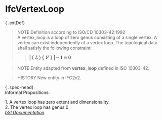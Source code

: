 IfcVertexLoop
=============
{ .extDef}  
> NOTE  Definition according to ISO/CD 10303-42:1992  
> A vertex_loop is a loop of zero genus consisting of a single vertex. A
> vertex can exist independently of a vertex loop. The topological data shall
> satisfy the following constraint:  
>> ![Image](figures/ifcvertexloop-math1.gif)  
  
  
>  
> NOTE  Entity adapted from **vertex_loop** defined in ISO 10303-42.  
  
> HISTORY  New entity in IFC2x2.  
  
{ .spec-head}  
Informal Propositions:  
  
1\. A vertex loop has zero extent and dimensionality.  
2\. The vertex loop has genus 0.  
[ _bSI
Documentation_](https://standards.buildingsmart.org/IFC/DEV/IFC4_2/FINAL/HTML/schema/ifctopologyresource/lexical/ifcvertexloop.htm)


